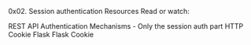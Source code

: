0x02. Session authentication
Resources
Read or watch:

REST API Authentication Mechanisms - Only the session auth part
HTTP Cookie
Flask
Flask Cookie

